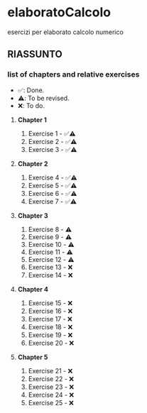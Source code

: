 # elaboratoCalcolo
esercizi per elaborato calcolo numerico

## RIASSUNTO 

### list of chapters and relative exercises ###
* ✅: Done.
* ⚠️: To be revised.
* ❌: To do.

1. **Chapter 1**
    1. Exercise 1 - ✅⚠️
    1. Exercise 2 - ✅⚠️
    1. Exercise 3 - ✅⚠️

2. **Chapter 2**
    
    1. Exercise 4 - ✅⚠️
    1. Exercise 5 - ✅⚠️
    1. Exercise 6 - ✅⚠️
    1. Exercise 7 - ✅⚠️

3. **Chapter 3**
    
    1. Exercise 8 - ⚠️
    2. Exercise 9 - ⚠️
    3. Exercise 10 - ⚠️
    4. Exercise 11 - ⚠️
    5. Exercise 12 - ⚠️
    6. Exercise 13 - ❌
    7. Exercise 14 - ❌

4. **Chapter 4**
    
    1. Exercise 15 - ❌
    2. Exercise 16 - ❌
    3. Exercise 17 - ❌
    4. Exercise 18 - ❌
    5. Exercise 19 - ❌
    6. Exercise 20 - ❌


5. **Chapter 5**
     
     1. Exercise 21 - ❌
     2. Exercise 22 - ❌
     3. Exercise 23 - ❌
     4. Exercise 24 - ❌
     5. Exercise 25 - ❌
   

